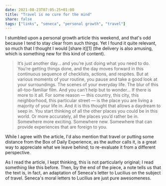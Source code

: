 ```yaml
---
date: 2021-08-23T07:05:25+01:00
title: "Travel is no cure for the mind"
share: false
tags: ["links", "seneca", "personal growth", "travel"]
---
```

I stumbled upon a personal growth article this weekend, and that's odd because
I tend to stay clear from such things. Yet I found it quite relevant, so much
that I thought I would [share it][1] (the delivery is also amusing, which is
something new for this kind of content).

> It’s just another day… and you’re just doing what you need to do. You’re
> getting things done, and the day moves forward in this continuous sequence of
> checklists, actions, and respites. But at various moments of your routine,
> you pause and take a good look at your surroundings. The scenes of your
> everyday life. The blur of this all-too-familiar film. And you can’t help but
> to wonder… If there is more to it all. For some reason — this country, this
> city, this neighborhood, this particular street — is the place you are living
> a majority of your life in. And it is this thought that allows a daydream to
> seep in. You start thinking of all the other places you could be in this
> world. Or more accurately, all the places you’d rather be in. Somewhere more
> exciting. Somewhere new. Somewhere that can provide experiences that are
> foreign to you.

While I agree with the article, I'd also mention that travel or putting some
distance from the Box of Daily Experience, as the author calls it, is a great
way to appreciate what we leave behind; to re-evaluate it from a different
perspective.

As I read the article, I kept thinking, this is not particularly original;
I read something like this before. Then, by the end of the piece, a note tells
us that the text is, in fact, an adaptation of Seneca's letter to Lucilius on
the subject of travel. Seneca's moral letters to Lucilius are just pure
awesomeness.

